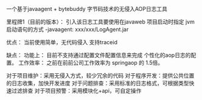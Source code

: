 
一个基于javaagent  + bytebuddy 字节码技术的无侵入AOP日志工具


里程牌1（目前的版本）：  引入该日志工具要使用在javaweb 项目启动时指定 jvm 启动语句的方式   -javaagent: xxx/xxx/LogAgent.jar 

优点：
当前使用简单，无代码侵入
支持traceid

缺点：
功能上： 目前不支持通过配置文件配置信息来完成 个性化的aop日志的配置。
工作效率： 之前在前前公司工作效率为 springaop 的  1.5倍。



对于项目维护：采用无侵入方式，较少冗余的代码
对于程序开发：提供公共位置的日志收集，加快开发进度
对于问题排查：采用标准的日志格式，可根据类型快速过滤排查
对于项目预警：采用模块化+api，可自定操作
